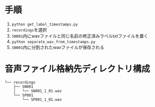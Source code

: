 # 手順
1. `python get_label_timestamps.py`
2. `recordings`を選択
3. `SN001`内にwavファイルと同じ名前の修正済みラベルtxtファイルを置く
4. `python separate_wav_from_timestamps.py`
5. `SN001`内に分割されたwavファイルが保存される

# 音声ファイル格納先ディレクトリ構成
```
└── recordings
    ├── SN001
    │   └── SN001_1_01.wav
    └── SP001
        └── SP001_1_01.wav
```

